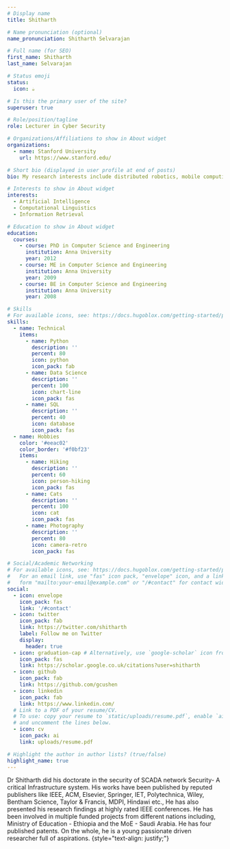 ```yaml
---
# Display name
title: Shitharth

# Name pronunciation (optional)
name_pronunciation: Shitharth Selvarajan

# Full name (for SEO)
first_name: Shitharth
last_name: Selvarajan

# Status emoji
status:
  icon: ☕️

# Is this the primary user of the site?
superuser: true

# Role/position/tagline
role: Lecturer in Cyber Security

# Organizations/Affiliations to show in About widget
organizations:
  - name: Stanford University
    url: https://www.stanford.edu/

# Short bio (displayed in user profile at end of posts)
bio: My research interests include distributed robotics, mobile computing and programmable matter.

# Interests to show in About widget
interests:
  - Artificial Intelligence
  - Computational Linguistics
  - Information Retrieval

# Education to show in About widget
education:
  courses:
    - course: PhD in Computer Science and Engineering
      institution: Anna University
      year: 2012
    - course: ME in Computer Science and Engineering
      institution: Anna University
      year: 2009
    - course: BE in Computer Science and Engineering
      institution: Anna University
      year: 2008

# Skills
# For available icons, see: https://docs.hugoblox.com/getting-started/page-builder/#icons
skills:
  - name: Technical
    items:
      - name: Python
        description: ''
        percent: 80
        icon: python
        icon_pack: fab
      - name: Data Science
        description: ''
        percent: 100
        icon: chart-line
        icon_pack: fas
      - name: SQL
        description: ''
        percent: 40
        icon: database
        icon_pack: fas
  - name: Hobbies
    color: '#eeac02'
    color_border: '#f0bf23'
    items:
      - name: Hiking
        description: ''
        percent: 60
        icon: person-hiking
        icon_pack: fas
      - name: Cats
        description: ''
        percent: 100
        icon: cat
        icon_pack: fas
      - name: Photography
        description: ''
        percent: 80
        icon: camera-retro
        icon_pack: fas

# Social/Academic Networking
# For available icons, see: https://docs.hugoblox.com/getting-started/page-builder/#icons
#   For an email link, use "fas" icon pack, "envelope" icon, and a link in the
#   form "mailto:your-email@example.com" or "/#contact" for contact widget.
social:
  - icon: envelope
    icon_pack: fas
    link: '/#contact'
  - icon: twitter
    icon_pack: fab
    link: https://twitter.com/shitharth
    label: Follow me on Twitter
    display:
      header: true
  - icon: graduation-cap # Alternatively, use `google-scholar` icon from `ai` icon pack
    icon_pack: fas
    link: https://scholar.google.co.uk/citations?user=shitharth
  - icon: github
    icon_pack: fab
    link: https://github.com/gcushen
  - icon: linkedin
    icon_pack: fab
    link: https://www.linkedin.com/
  # Link to a PDF of your resume/CV.
  # To use: copy your resume to `static/uploads/resume.pdf`, enable `ai` icons in `params.yaml`,
  # and uncomment the lines below.
  - icon: cv
    icon_pack: ai
    link: uploads/resume.pdf

# Highlight the author in author lists? (true/false)
highlight_name: true
---
```


Dr Shitharth did his doctorate in the security of SCADA network Security- A critical Infrastructure system. His works have been published by reputed publishers like IEEE, ACM, Elsevier, Springer, IET, Polytechnica, Wiley, Bentham Science, Taylor & Francis, MDPI, Hindawi etc., He has also presented his research findings at highly rated IEEE conferences. He has been involved in multiple funded projects from different nations including, Ministry of Education - Ethiopia and the MoE - Saudi Arabia. He has four published patents. On the whole, he is a young passionate driven researcher full of aspirations.
{style="text-align: justify;"}
